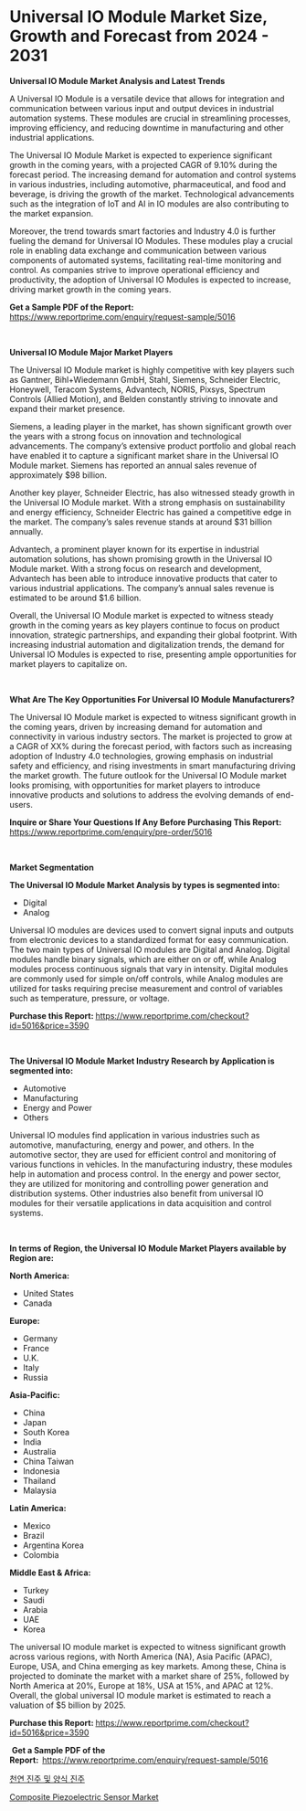 <p><h1>Universal IO Module Market Size, Growth and Forecast from 2024 - 2031</h1></p><p><strong>Universal IO Module Market Analysis and Latest Trends</strong></p>
<p><p>A Universal IO Module is a versatile device that allows for integration and communication between various input and output devices in industrial automation systems. These modules are crucial in streamlining processes, improving efficiency, and reducing downtime in manufacturing and other industrial applications.</p><p>The Universal IO Module Market is expected to experience significant growth in the coming years, with a projected CAGR of 9.10% during the forecast period. The increasing demand for automation and control systems in various industries, including automotive, pharmaceutical, and food and beverage, is driving the growth of the market. Technological advancements such as the integration of IoT and AI in IO modules are also contributing to the market expansion.</p><p>Moreover, the trend towards smart factories and Industry 4.0 is further fueling the demand for Universal IO Modules. These modules play a crucial role in enabling data exchange and communication between various components of automated systems, facilitating real-time monitoring and control. As companies strive to improve operational efficiency and productivity, the adoption of Universal IO Modules is expected to increase, driving market growth in the coming years.</p></p>
<p><strong>Get a Sample PDF of the Report:&nbsp;</strong> <a href="https://www.reportprime.com/enquiry/request-sample/5016">https://www.reportprime.com/enquiry/request-sample/5016</a></p>
<p>&nbsp;</p>
<p><strong>Universal IO Module Major Market Players</strong></p>
<p><p>The Universal IO Module market is highly competitive with key players such as Gantner, Bihl+Wiedemann GmbH, Stahl, Siemens, Schneider Electric, Honeywell, Teracom Systems, Advantech, NORIS, Pixsys, Spectrum Controls (Allied Motion), and Belden constantly striving to innovate and expand their market presence.</p><p>Siemens, a leading player in the market, has shown significant growth over the years with a strong focus on innovation and technological advancements. The company’s extensive product portfolio and global reach have enabled it to capture a significant market share in the Universal IO Module market. Siemens has reported an annual sales revenue of approximately $98 billion.</p><p>Another key player, Schneider Electric, has also witnessed steady growth in the Universal IO Module market. With a strong emphasis on sustainability and energy efficiency, Schneider Electric has gained a competitive edge in the market. The company’s sales revenue stands at around $31 billion annually.</p><p>Advantech, a prominent player known for its expertise in industrial automation solutions, has shown promising growth in the Universal IO Module market. With a strong focus on research and development, Advantech has been able to introduce innovative products that cater to various industrial applications. The company’s annual sales revenue is estimated to be around $1.6 billion.</p><p>Overall, the Universal IO Module market is expected to witness steady growth in the coming years as key players continue to focus on product innovation, strategic partnerships, and expanding their global footprint. With increasing industrial automation and digitalization trends, the demand for Universal IO Modules is expected to rise, presenting ample opportunities for market players to capitalize on.</p></p>
<p>&nbsp;</p>
<p><strong>What Are The Key Opportunities For Universal IO Module Manufacturers?</strong></p>
<p><p>The Universal IO Module market is expected to witness significant growth in the coming years, driven by increasing demand for automation and connectivity in various industry sectors. The market is projected to grow at a CAGR of XX% during the forecast period, with factors such as increasing adoption of Industry 4.0 technologies, growing emphasis on industrial safety and efficiency, and rising investments in smart manufacturing driving the market growth. The future outlook for the Universal IO Module market looks promising, with opportunities for market players to introduce innovative products and solutions to address the evolving demands of end-users.</p></p>
<p><strong>Inquire or Share Your Questions If Any Before Purchasing This Report:</strong> <a href="https://www.reportprime.com/enquiry/pre-order/5016">https://www.reportprime.com/enquiry/pre-order/5016</a></p>
<p>&nbsp;</p>
<p><strong>Market Segmentation</strong></p>
<p><strong>The Universal IO Module Market Analysis by types is segmented into:</strong></p>
<p><ul><li>Digital</li><li>Analog</li></ul></p>
<p><p>Universal IO modules are devices used to convert signal inputs and outputs from electronic devices to a standardized format for easy communication. The two main types of Universal IO modules are Digital and Analog. Digital modules handle binary signals, which are either on or off, while Analog modules process continuous signals that vary in intensity. Digital modules are commonly used for simple on/off controls, while Analog modules are utilized for tasks requiring precise measurement and control of variables such as temperature, pressure, or voltage.</p></p>
<p><strong>Purchase this Report:&nbsp;</strong><a href="https://www.reportprime.com/checkout?id=5016&price=3590">https://www.reportprime.com/checkout?id=5016&price=3590</a></p>
<p>&nbsp;</p>
<p><strong>The Universal IO Module Market Industry Research by Application is segmented into:</strong></p>
<p><ul><li>Automotive</li><li>Manufacturing</li><li>Energy and Power</li><li>Others</li></ul></p>
<p><p>Universal IO modules find application in various industries such as automotive, manufacturing, energy and power, and others. In the automotive sector, they are used for efficient control and monitoring of various functions in vehicles. In the manufacturing industry, these modules help in automation and process control. In the energy and power sector, they are utilized for monitoring and controlling power generation and distribution systems. Other industries also benefit from universal IO modules for their versatile applications in data acquisition and control systems.</p></p>
<p>&nbsp;</p>
<p><strong>In terms of Region, the Universal IO Module Market Players available by Region are:</strong></p>
<p>
    <p> <strong> North America: </strong>
        <ul>
            <li>United States</li>
            <li>Canada</li>
        </ul>
        </p> 
    <p> <strong> Europe: </strong>
        <ul>
            <li>Germany</li>
            <li>France</li>
            <li>U.K.</li>
            <li>Italy</li>
            <li>Russia</li>
        </ul>
        </p> 
    <p> <strong> Asia-Pacific: </strong>
        <ul>
            <li>China</li>
            <li>Japan</li>
            <li>South Korea</li>
            <li>India</li>
            <li>Australia</li>
            <li>China Taiwan</li>
            <li>Indonesia</li>
            <li>Thailand</li>
            <li>Malaysia</li>
        </ul>
        </p> 
    <p> <strong> Latin America: </strong>
        <ul>
            <li>Mexico</li>
            <li>Brazil</li>
            <li>Argentina Korea</li>
            <li>Colombia</li>
        </ul>
        </p> 
    <p> <strong> Middle East & Africa: </strong>
        <ul>
            <li>Turkey</li>
            <li>Saudi</li>
            <li>Arabia</li>
            <li>UAE</li>
            <li>Korea</li>
        </ul>
    </p>
    </p>
<p><p>The universal IO module market is expected to witness significant growth across various regions, with North America (NA), Asia Pacific (APAC), Europe, USA, and China emerging as key markets. Among these, China is projected to dominate the market with a market share of 25%, followed by North America at 20%, Europe at 18%, USA at 15%, and APAC at 12%. Overall, the global universal IO module market is estimated to reach a valuation of $5 billion by 2025.</p></p>
<p><strong>Purchase this Report: </strong><a href="https://www.reportprime.com/checkout?id=5016&price=3590">https://www.reportprime.com/checkout?id=5016&price=3590</a></p>
<p>&nbsp;<strong>Get a Sample PDF of the Report:&nbsp;&nbsp;</strong><a href="https://www.reportprime.com/enquiry/request-sample/5016">https://www.reportprime.com/enquiry/request-sample/5016</a></p>
<p><strong></strong></p>
<p><p><a href="https://github.com/vss5505pa7z1p/Market-Research-Report-List-1/blob/main/123751214301.md">천연 진주 및 양식 진주</a></p><p><a href="https://github.com/sofayahoo2023/Market-Research-Report-List-3/blob/main/composite-piezoelectric-sensor-market.md">Composite Piezoelectric Sensor Market</a></p></p>